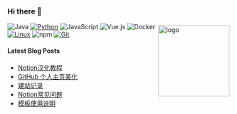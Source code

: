 ### Hi there 👋

<!--
**orsrva/orsrva** is a ✨ _special_ ✨ repository because its `README.md` (this file) appears on your GitHub profile.

Here are some ideas to get you started:

- 🔭 I’m currently working on ...
- 🌱 I’m currently learning ...
- 👯 I’m looking to collaborate on ...
- 🤔 I’m looking for help with ...
- 💬 Ask me about ...
- 📫 How to reach me: ...
- 😄 Pronouns: ...
- ⚡ Fun fact: ...
-->
<img src="https://github-readme-stats.vercel.app/api?username=orsrva&show=stars,commits,prs,issues,contribs&theme=cobalt" alt="logo" height="160" align="right" style="margin: 5px; margin-bottom: 20px;" />


![Java](https://img.shields.io/badge/-Java-007396?style=flat-square&logo=java&logoColor=ffffff)
[![Python](https://img.shields.io/badge/-Python-3776AB?style=flat-square&logo=python&logoColor=ffffff)](https://www.python.org/)
![JavaScript](https://img.shields.io/badge/JavaScript-F7DF1E?style=flat-square&logo=JavaScript&logoColor=ffffff)
![Vue.js](https://img.shields.io/badge/-Vue.js-4FC08D?style=flat-square&logo=Vue.js&logoColor=ffffff)
![Docker](https://img.shields.io/badge/Docker-2496ED?style=flat-square&logo=docker&logoColor=ffffff)
[![Linux](https://img.shields.io/badge/-Linux-333333?style=flat-square&logo=linux&logoColor=white)](https://www.linuxfoundation.org/)
![npm](https://img.shields.io/badge/-NPM-CB3837?style=flat-square&logo=npm&logoColor=white)
[![Git](https://img.shields.io/badge/-Git-f05032?style=flat-square&logo=git&logoColor=white)](https://git-scm.com/)


#### Latest Blog Posts

<!-- BLOG-POST-LIST:START -->
- [Notion汉化教程](https://www.orys.link/article/hhjc.html)
- [GitHub 个人主页美化](https://www.orys.link/article/meihua.html)
- [建站记录](https://www.orys.link/article/orsrva.html)
- [Notion常见问题](https://www.orys.link/article/problem.html)
- [模板使用说明](https://www.orys.link/article/guide.html)
<!-- BLOG-POST-LIST:END -->
